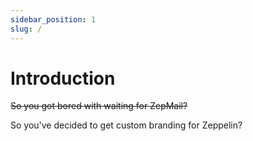 ```yaml
---
sidebar_position: 1
slug: /
---
```


# Introduction

~~So you got bored with waiting for ZepMail?~~

So you've decided to get custom branding for Zeppelin?
